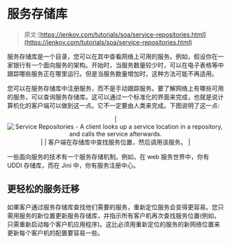 # 服务存储库

> 原文:[https://jenkov.com/tutorials/soa/service-repositories.html](https://jenkov.com/tutorials/soa/service-repositories.html)

服务存储库是一个目录，您可以在其中查看网络上可用的服务。例如，假设你在一家银行有一个面向服务的架构。开始时，当服务数量较少时，可以在电子表格等中跟踪哪些服务正在哪里运行。但是当服务数量增加时，这种方法可能不再适用。

您可以在服务存储库中注册服务，而不是手动跟踪服务。要了解网络上有哪些可用的服务，可以查询服务存储库。这可以通过一个标准化的界面来完成，也就是说计算机化的客户端可以做到这一点。它不一定要由人类来完成。下图说明了这一点:

<center>

| ![Service Repositories - A client looks up a service location in a repository, and calls the service afterwards.](../Images/c72c6b6ae39d8d7aaaf378c044bf3495.png) |
| 客户端在存储库中查找服务位置，然后调用该服务。 |

</center>

一些面向服务的技术有一个服务存储机制。例如，在 web 服务世界中，你有 UDDI 存储库，而在 Jini 中，你有服务注册中心。

## 更轻松的服务迁移

如果客户通过服务存储库查找他们需要的服务，重新定位服务会变得更容易。您只需用服务的新位置更新服务存储库，并指示所有客户机再次查找服务位置(例如，只需重新启动每个客户机应用程序)。这比必须用重新定位的服务的新网络位置来更新每个客户机的配置要容易一些。